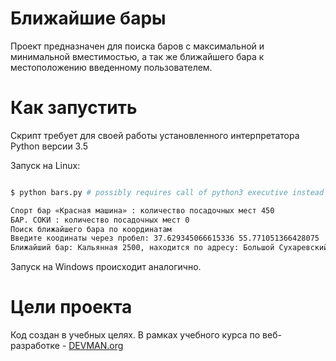 # Ближайшие бары

Проект предназначен для поиска баров с максимальной и минимальной вместимостью, а так же
ближайшего бара к местоположению введенному пользователем.

# Как запустить

Скрипт требует для своей работы установленного интерпретатора Python версии 3.5

Запуск на Linux:

```bash

$ python bars.py # possibly requires call of python3 executive instead of just python

Спорт бар «Красная машина» : количество посадочных мест 450
БАР. СОКИ : количество посадочных мест 0
Поиск ближайшего бара по координатам
Введите коодинаты через пробел: 37.629345066615336 55.771051366428075
Ближайший бар: Кальянная 2500, находится по адресу: Большой Сухаревский переулок, дом 17, строение 2
```

Запуск на Windows происходит аналогично.

# Цели проекта

Код создан в учебных целях. В рамках учебного курса по веб-разработке - [DEVMAN.org](https://devman.org)
